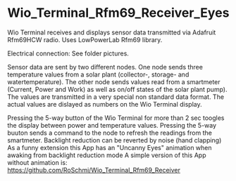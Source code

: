 # Wio_Terminal_Rfm69_Receiver_Eyes

Wio Terminal receives and displays sensor data transmitted via Adafruit Rfm69HCW radio.
Uses LowPowerLab Rfm69 library.

Electrical connection: See folder pictures.

Sensor data are sent by two different nodes. One node sends three temperature values from a solar plant (collector-, storage- and watertemperature).
The other node sends values read from a smartmeter (Current, Power and Work) as well as on/off states of the solar plant pump).
The values are transmitted in a very special non standard data format.
The actual values are dislayed as numbers on the Wio Terminal display.

Pressing the 5-way button of the Wio Terminal for more than 2 sec toogles the display between power and temperature values. Pressing the 5-way buuton
sends a command to the node to refresh the readings from the smartmeter.
Backlight reduction can be reverted by noise (hand clapping)
As a funny extension this App has an "Uncanny Eyes" animation when awaking from backlight reduction mode
A simple version of this App without animation is: https://github.com/RoSchmi/Wio_Terminal_Rfm69_Receiver


